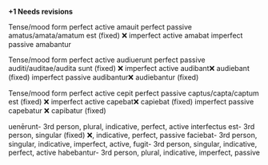 **+1 Needs revisions**

Tense/mood	           form
perfect active	       amauit 
perfect passive	       amatus/amata/amatum est (fixed) ❌ 
imperfect active     	 amabat
imperfect passive	     amabantur

Tense/mood             form
perfect active	       audiuerunt 
perfect passive	       auditi/auditae/audita sunt (fixed) ❌
imperfect active	     audibant❌ audiebant (fixed)
imperfect passive	     audibantur❌ audiebantur (fixed)

Tense/mood	           form
perfect active	       cepit
perfect passive   	   captus/capta/captum est (fixed)  ❌
imperfect active	     capebat❌ capiebat (fixed)
imperfect passive	     capebatur  ❌ capibatur (fixed)

uenērunt- 3rd person, plural, indicative, perfect, active
interfectus est- 3rd person, singular (fixed) ❌, indicative, perfect, passive
faciebat- 3rd person, singular, indicative, imperfect, active, 
fugit- 3rd person, singular, indicative, perfect, active
habebantur- 3rd person, plural, indicative, imperfect, passive
